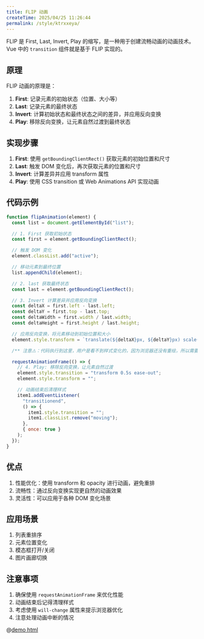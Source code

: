 ```yaml
---
title: FLIP 动画
createTime: 2025/04/25 11:26:44
permalink: /style/ktrxxeya/
---
```


FLIP 是 First, Last, Invert, Play 的缩写，是一种用于创建流畅动画的动画技术。Vue 中的 `transition` 组件就是基于 FLIP 实现的。

## 原理

FLIP 动画的原理是：

1. **First**: 记录元素的初始状态（位置、大小等）
2. **Last**: 记录元素的最终状态
3. **Invert**: 计算初始状态和最终状态之间的差异，并应用反向变换
4. **Play**: 移除反向变换，让元素自然过渡到最终状态

## 实现步骤

1. **First**: 使用 `getBoundingClientRect()` 获取元素的初始位置和尺寸
2. **Last**: 触发 DOM 变化后，再次获取元素的位置和尺寸
3. **Invert**: 计算差异并应用 transform 属性
4. **Play**: 使用 CSS transition 或 Web Animations API 实现动画

## 代码示例

```javascript
function flipAnimation(element) {
  const list = document.getElementById("list");

  // 1. First 获取初始状态
  const first = element.getBoundingClientRect();

  // 触发 DOM 变化
  element.classList.add("active");

  // 移动元素到最终位置
  list.appendChild(element);

  // 2. last 获取最终状态
  const last = element.getBoundingClientRect();

  // 3. Invert 计算差异并应用反向变换
  const deltaX = first.left - last.left;
  const deltaY = first.top - last.top;
  const deltaWidth = first.width / last.width;
  const deltaHeight = first.height / last.height;

  // 应用反向变换，将元素移动到初始位置和大小
  element.style.transform = `translate(${deltaX}px, ${deltaY}px) scale(${deltaWidth}, ${deltaHeight})`;

  /** 注意⚠️：代码执行到这里，用户是看不到样式变化的，因为浏览器还没有重绘，所以需要等待下一帧 */

  requestAnimationFrame(() => {
    // 4. Play: 移除反向变换，让元素自然过渡
    element.style.transition = "transform 0.5s ease-out";
    element.style.transform = "";

    // 动画结束后清理样式
    item1.addEventListener(
      "transitionend",
      () => {
        item1.style.transition = "";
        item1.classList.remove("moving");
      },
      { once: true }
    );
  });
}
```

## 优点

1. 性能优化：使用 transform 和 opacity 进行动画，避免重排
2. 流畅性：通过反向变换实现更自然的动画效果
3. 灵活性：可以应用于各种 DOM 变化场景

## 应用场景

1. 列表重排序
2. 元素位置变化
3. 模态框打开/关闭
4. 图片画廊切换

## 注意事项

1. 确保使用 `requestAnimationFrame` 来优化性能
2. 动画结束后记得清理样式
3. 考虑使用 `will-change` 属性来提示浏览器优化
4. 注意处理动画中断的情况

@[demo html](./demos/flip-demo.html)
